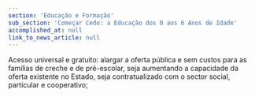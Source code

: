 ```yaml
---
section: 'Educação e Formação'
sub_section: 'Começar Cedo: a Educação dos 0 aos 6 Anos de Idade'
accomplished_at: null
link_to_news_article: null
---
```


Acesso universal e gratuito: alargar a oferta pública e sem custos para as famílias de creche e de pré-escolar, seja aumentando a capacidade da oferta existente no Estado, seja contratualizado com o sector social, particular e cooperativo;